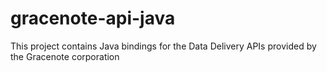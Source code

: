 # gracenote-api-java
This project contains Java bindings for the Data Delivery APIs provided by the Gracenote corporation
